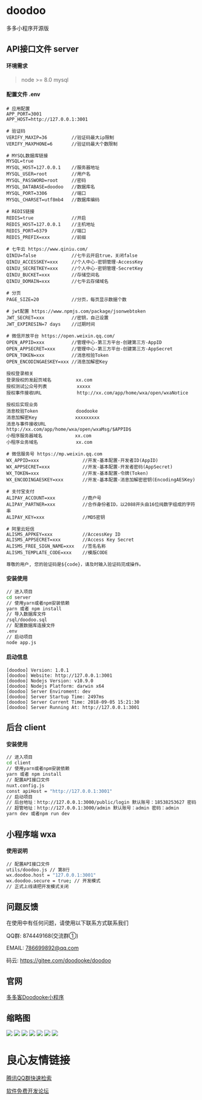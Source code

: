 # doodoo

多多小程序开源版

## API接口文件 server

#### 环境需求
> node >= 8.0
> mysql

#### 配置文件 .env
```
# 应用配置
APP_PORT=3001
APP_HOST=http://127.0.0.1:3001

# 验证码
VERIFY_MAXIP=36 		//验证码最大ip限制
VERIFY_MAXPHONE=6 		//验证码最大个数限制

# MYSQL数据库链接
MYSQL=true				
MYSQL_HOST=127.0.0.1 	//服务器地址
MYSQL_USER=root 		//用户名
MYSQL_PASSWORD=root 	//密码
MYSQL_DATABASE=doodoo 	//数据库名
MYSQL_PORT=3306 		//端口
MYSQL_CHARSET=utf8mb4 	//数据库编码

# REDIS链接
REDIS=true				//开启
REDIS_HOST=127.0.0.1 	//主机地址
REDIS_PORT=6379 		//端口
REDIS_PREFIX=xxx 		//前缀

# 七牛云 https://www.qiniu.com/
QINIU=false				//七牛云开启true，关闭false
QINIU_ACCESSKEY=xxx 	//个人中心-密钥管理-AccessKey
QINIU_SECRETKEY=xxx		//个人中心-密钥管理-SecretKey
QINIU_BUCKET=xxx		//存储空间名
QINIU_DOMAIN=xxx		//七牛云存储域名

# 分页
PAGE_SIZE=20			//分页，每页显示数据个数

# jwt配置 https://www.npmjs.com/package/jsonwebtoken
JWT_SECRET=xxx 			//密钥，自己设置
JWT_EXPIRESIN=7 days	//过期时间

# 微信开放平台 https://open.weixin.qq.com/
OPEN_APPID=xxx 			//管理中心-第三方平台-创建第三方-AppID
OPEN_APPSECRET=xxx		//管理中心-第三方平台-创建第三方-AppSecret
OPEN_TOKEN=xxx			//消息校验Token
OPEN_ENCODINGAESKEY=xxx //消息加解密Key

授权登录相关
登录授权的发起页域名		   xx.com
授权测试公众号列表			xxxxx
授权事件接收URL			  http://xx.com/app/home/wxa/open/wxaNotice

授权后实现业务
消息校验Token			   doodooke
消息加解密Key			  xxxxxxxxx
消息与事件接收URL			 http://xx.com/app/home/wxa/open/wxaMsg/$APPID$
小程序服务器域名			xx.com
小程序业务域名				 xx.com

# 微信服务号 https://mp.weixin.qq.com
WX_APPID=xxx 			 	//开发-基本配置-开发者ID(AppID)
WX_APPSECRET=xxx		 	//开发-基本配置-开发者密码(AppSecret)
WX_TOKEN=xxx			 	//开发-基本配置-令牌(Token)
WX_ENCODINGAESKEY=xxx	 	//开发-基本配置-消息加解密密钥(EncodingAESKey)

# 支付宝支付
ALIPAY_ACCOUNT=xxx		 	//商户号
ALIPAY_PARTNER=xxx		 	//合作身份者ID，以2088开头由16位纯数字组成的字符串
ALIPAY_KEY=xxx			 	//MD5密钥

# 阿里云短信
ALISMS_APPKEY=xxx 		 	//AccessKey ID
ALISMS_APPSECRET=xxx		//Access Key Secret
ALISMS_FREE_SIGN_NAME=xxx	//签名名称
ALISMS_TEMPLATE_CODE=xxx	//模版CODE

尊敬的用户, 您的验证码是${code}，请及时输入验证码完成操作。
```

#### 安装使用
```sh
// 进入项目
cd server
// 使用yarn或者npm安装依赖
yarn 或者 npm install
// 导入数据库文件 
/sql/doodoo.sql
// 配置数据库连接文件 
.env
// 启动项目
node app.js
```

#### 启动信息

```text
[doodoo] Version: 1.0.1
[doodoo] Website: http://127.0.0.1:3001
[doodoo] Nodejs Version: v10.9.0
[doodoo] Nodejs Platform: darwin x64
[doodoo] Server Enviroment: dev
[doodoo] Server Startup Time: 2497ms
[doodoo] Server Current Time: 2018-09-05 15:21:30
[doodoo] Server Running At: http://127.0.0.1:3001
```

## 后台 client

#### 安装使用
```sh
// 进入项目
cd client
// 使用yarn或者npm安装依赖
yarn 或者 npm install
// 配置API接口文件
nuxt.config.js
const apiHost = "http://127.0.0.1:3001"
// 启动项目
// 后台地址：http://127.0.0.1:3000/public/login 默认账号：18538253627 密码：18538253627
// 超管地址：http://127.0.0.1:3000/admin 默认账号：admin 密码：admin
yarn dev 或者npm run dev
```

## 小程序端 wxa

#### 使用说明
```sh
// 配置API接口文件
utils/doodoo.js // 第8行
wx.doodoo.host = "127.0.0.1:3001"
wx.doodoo.secure = true; // 开发模式
// 正式上线请把开发模式关闭
```

## 问题反馈
在使用中有任何问题，请使用以下联系方式联系我们

QQ群: 874449168(交流群①)

  

EMAIL: 786699892@qq.com

码云: https://gitee.com/doodooke/doodoo

## 官网
[多多客Doodooke小程序](http://www.doodooke.qingful.com)

## 缩略图
![](https://gitee.com/doodooke/doodoo/raw/master/thumb/1.jpg)
![](https://gitee.com/doodooke/doodoo/raw/master/thumb/2.jpg)
![](https://gitee.com/doodooke/doodoo/raw/master/thumb/3.jpg)
![](https://gitee.com/doodooke/doodoo/raw/master/thumb/4.jpg)
![](https://gitee.com/doodooke/doodoo/raw/master/thumb/5.jpg)
![](https://gitee.com/doodooke/doodoo/raw/master/thumb/6.jpg)
![](https://gitee.com/doodooke/doodoo/raw/master/thumb/7.jpg)

 # 良心友情链接

[腾讯QQ群快速检索](http://u.720life.cn/s/8cf73f7c)

[软件免费开发论坛](http://u.720life.cn/s/bbb01dc0)